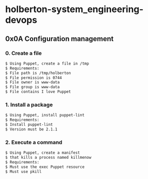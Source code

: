 # holberton-system_engineering-devops

## 0x0A Configuration management

### 0. Create a file
```sh
$ Using Puppet, create a file in /tmp
$ Requirements:
$ File path is /tmp/holberton
$ File permission is 0744
$ File owner is www-data
$ File group is www-data
$ File contains I love Puppet
```

### 1. Install a package
```sh
$ Using Puppet, install puppet-lint
$ Requirements:
$ Install puppet-lint
$ Version must be 2.1.1
```
### 2. Execute a command
```sh
$ Using Puppet, create a manifest
$ that kills a process named killmenow
$ Requirements:
$ Must use the exec Puppet resource
$ Must use pkill
```
